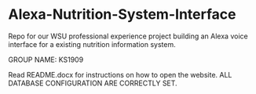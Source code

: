 # Alexa-Nutrition-System-Interface
Repo for our WSU professional experience project building an Alexa voice interface for a existing nutrition information system.

GROUP NAME: KS1909

Read README.docx for instructions on how to open the website. ALL DATABASE CONFIGURATION ARE CORRECTLY SET.
